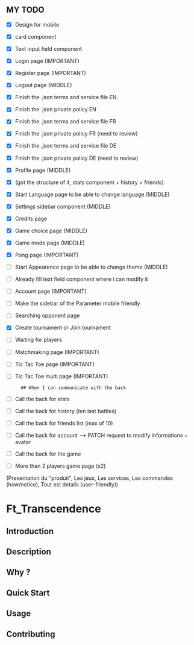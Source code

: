 ## MY TODO

- [x] Design for mobile
- [x] card component
- [x] Text input field component
- [x] Login page (IMPORTANT)
- [x] Register page (IMPORTANT)
- [x] Logout page (MIDDLE)

- [x] Finish the .json terms and service file EN
- [x] Finish the .json private policy EN
- [x] Finish the .json terms and service file FR
- [x] Finish the .json private policy FR (need to review)
- [x] Finish the .json terms and service file DE
- [x] Finish the .json private policy DE (need to review)


- [x] Profile page (MIDDLE)
- [x] (got the structure of it, stats component + history + friends)

- [x] Start Language page to be able to change language (MIDDLE)
- [x] Settings sidebar component (MIDDLE)

- [x] Credits page


- [x] Game choice page (MIDDLE)
- [x] Game mode page (MIDDLE)
- [x] Pong page (IMPORTANT)

- [ ] Start Appearence page to be able to change theme (MIDDLE)
- [ ] Already fill text field component where i can modify it
- [ ] Account page (IMPORTANT)
- [ ] Make the sidebar of the Parameter mobile friendly

- [ ] Searching opponent page

- [x] Create tournament or Join tournament
- [ ] Waiting for players
- [ ] Matchmaking page (IMPORTANT)


- [ ] Tic Tac Toe page (IMPORTANT)
- [ ] Tic Tac Toe multi page (IMPORTANT)


        ## When I can communicate with the back
- [ ] Call the back for stats
- [ ] Call the back for history (ten last battles)
- [ ] Call the back for friends list (max of 10)
- [ ] Call the back for account --> PATCH request to modify informations + avatar
- [ ] Call the back for the game

- [ ] More than 2 players game page (x2)



(Presentation du "produit", Les jeux, Les services, Les commandes (how/notice), Tout est details (user-friendly))
# Ft_Transcendence

## Introduction

## Description

## Why ?

## Quick Start

## Usage

## Contributing
